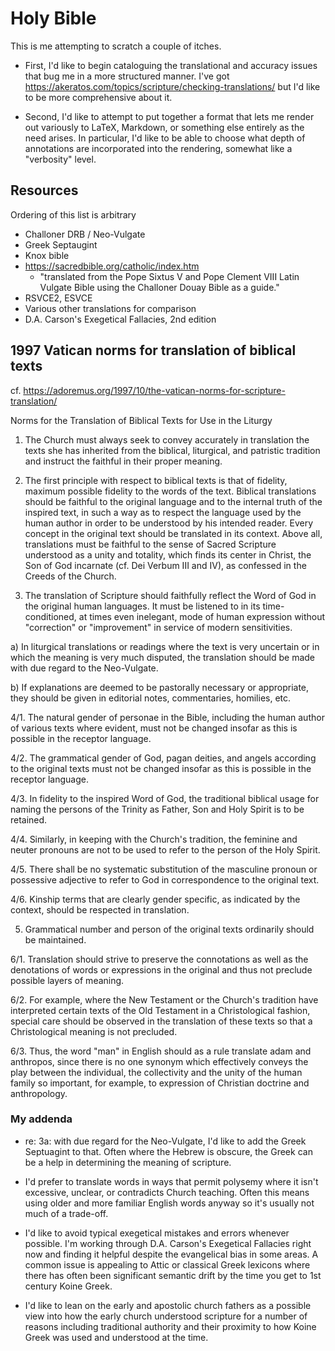 # Holy Bible

This is me attempting to scratch a couple of itches.

- First, I'd like to begin cataloguing the translational and accuracy issues that bug me in a more structured manner. I've got https://akeratos.com/topics/scripture/checking-translations/ but I'd like to be more comprehensive about it.

- Second, I'd like to attempt to put together a format that lets me render out variously to LaTeX, Markdown, or something else entirely as the need arises. In particular, I'd like to be able to choose what depth of annotations are incorporated into the rendering, somewhat like a "verbosity" level.

## Resources

Ordering of this list is arbitrary

- Challoner DRB / Neo-Vulgate
- Greek Septaugint
- Knox bible
- https://sacredbible.org/catholic/index.htm
  * "translated from the Pope Sixtus V and Pope Clement VIII Latin Vulgate Bible using the Challoner Douay Bible as a guide."
- RSVCE2, ESVCE
- Various other translations for comparison
- D.A. Carson's Exegetical Fallacies, 2nd edition

## 1997 Vatican norms for translation of biblical texts

cf. https://adoremus.org/1997/10/the-vatican-norms-for-scripture-translation/

Norms for the Translation of Biblical Texts for Use in the Liturgy

1. The Church must always seek to convey accurately in translation the texts she has inherited from the biblical, liturgical, and patristic tradition and instruct the faithful in their proper meaning.

2. The first principle with respect to biblical texts is that of fidelity, maximum possible fidelity to the words of the text. Biblical translations should be faithful to the original language and to the internal truth of the inspired text, in such a way as to respect the language used by the human author in order to be understood by his intended reader. Every concept in the original text should be translated in its context. Above all, translations must be faithful to the sense of Sacred Scripture understood as a unity and totality, which finds its center in Christ, the Son of God incarnate (cf. Dei Verbum III and IV), as confessed in the Creeds of the Church.

3. The translation of Scripture should faithfully reflect the Word of God in the original human languages. It must be listened to in its time-conditioned, at times even inelegant, mode of human expression without "correction" or "improvement" in service of modern sensitivities.

a) In liturgical translations or readings where the text is very uncertain or in which the meaning is very much disputed, the translation should be made with due regard to the Neo-Vulgate.

b) If explanations are deemed to be pastorally necessary or appropriate, they should be given in editorial notes, commentaries, homilies, etc.

4/1. The natural gender of personae in the Bible, including the human author of various texts where evident, must not be changed insofar as this is possible in the receptor language.

4/2. The grammatical gender of God, pagan deities, and angels according to the original texts must not be changed insofar as this is possible in the receptor language.

4/3. In fidelity to the inspired Word of God, the traditional biblical usage for naming the persons of the Trinity as Father, Son and Holy Spirit is to be retained.

4/4. Similarly, in keeping with the Church's tradition, the feminine and neuter pronouns are not to be used to refer to the person of the Holy Spirit.

4/5. There shall be no systematic substitution of the masculine pronoun or possessive adjective to refer to God in correspondence to the original text.

4/6. Kinship terms that are clearly gender specific, as indicated by the context, should be respected in translation.

5. Grammatical number and person of the original texts ordinarily should be maintained.

6/1. Translation should strive to preserve the connotations as well as the denotations of words or expressions in the original and thus not preclude possible layers of meaning.

6/2. For example, where the New Testament or the Church's tradition have interpreted certain texts of the Old Testament in a Christological fashion, special care should be observed in the translation of these texts so that a Christological meaning is not precluded.

6/3. Thus, the word "man" in English should as a rule translate adam and anthropos, since there is no one synonym which effectively conveys the play between the individual, the collectivity and the unity of the human family so important, for example, to expression of Christian doctrine and anthropology.

### My addenda

- re: 3a: with due regard for the Neo-Vulgate, I'd like to add the Greek Septuagint to that. Often where the Hebrew is obscure, the Greek can be a help in determining the meaning of scripture.

- I'd prefer to translate words in ways that permit polysemy where it isn't excessive, unclear, or contradicts Church teaching. Often this means using older and more familiar English words anyway so it's usually not much of a trade-off.

- I'd like to avoid typical exegetical mistakes and errors whenever possible. I'm working through D.A. Carson's Exegetical Fallacies right now and finding it helpful despite the evangelical bias in some areas. A common issue is appealing to Attic or classical Greek lexicons where there has often been significant semantic drift by the time you get to 1st century Koine Greek.

- I'd like to lean on the early and apostolic church fathers as a possible view into how the early church understood scripture for a number of reasons including traditional authority and their proximity to how Koine Greek was used and understood at the time.
